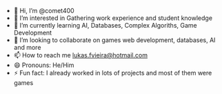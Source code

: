 - 👋 Hi, I’m @comet400
- 👀 I’m interested in Gathering work experience and student knowledge
- 🌱 I’m currently learning AI, Databases, Complex Algoriths, Game Development
- 💞️ I’m looking to collaborate on games web development, databases, AI and more
- 📫 How to reach me lukas.fvieira@hotmail.com
- 😄 Pronouns: He/Him
- ⚡ Fun fact: I already worked in lots of projects and most of them were games

<!---
comet400/comet400 is a ✨ special ✨ repository because its `README.md` (this file) appears on your GitHub profile.
You can click the Preview link to take a look at your changes.
--->

